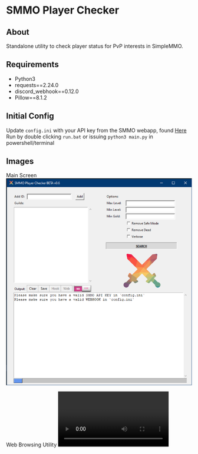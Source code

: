 # SMMO Player Checker
## About
Standalone utility to check player status for PvP interests in SimpleMMO.

## Requirements
-	Python3
- requests==2.24.0
- discord_webhook==0.12.0
- Pillow==8.1.2

## Initial Config
Update `config.ini` with your API key from the SMMO webapp, found [Here](https://web.simple-mmo.com/p-api/home)
Run by double clicking `run.bat` or issuing `python3 main.py` in powershell/terminal

## Images
Main Screen
![](./images/sample.png)

Web Browsing Utility
![](https://i.gyazo.com/66f4e7bce22df1c97ce7c03a1c7870b1.mp4)
